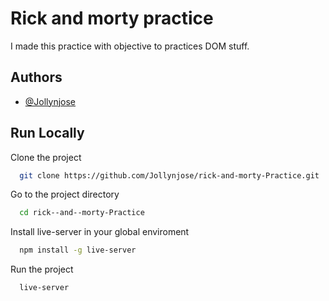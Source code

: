
# Rick and morty practice

I made this practice with objective to practices DOM stuff.




## Authors

- [@Jollynjose](https://www.github.com/Jollynjose)


## Run Locally


Clone the project

```bash
  git clone https://github.com/Jollynjose/rick-and-morty-Practice.git
```

Go to the project directory

```bash
  cd rick--and--morty-Practice
```


Install live-server in your global enviroment

```bash
  npm install -g live-server
```

Run the project
```bash
  live-server
```



